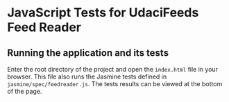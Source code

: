 # JavaScript Tests for UdaciFeeds Feed Reader

## Running the application and its tests

Enter the root directory of the project and open the `index.html` file in your
browser. This file also runs the Jasmine tests defined in
`jasmine/spec/feedreader.js`. The tests results can be viewed at the bottom of
the page.
